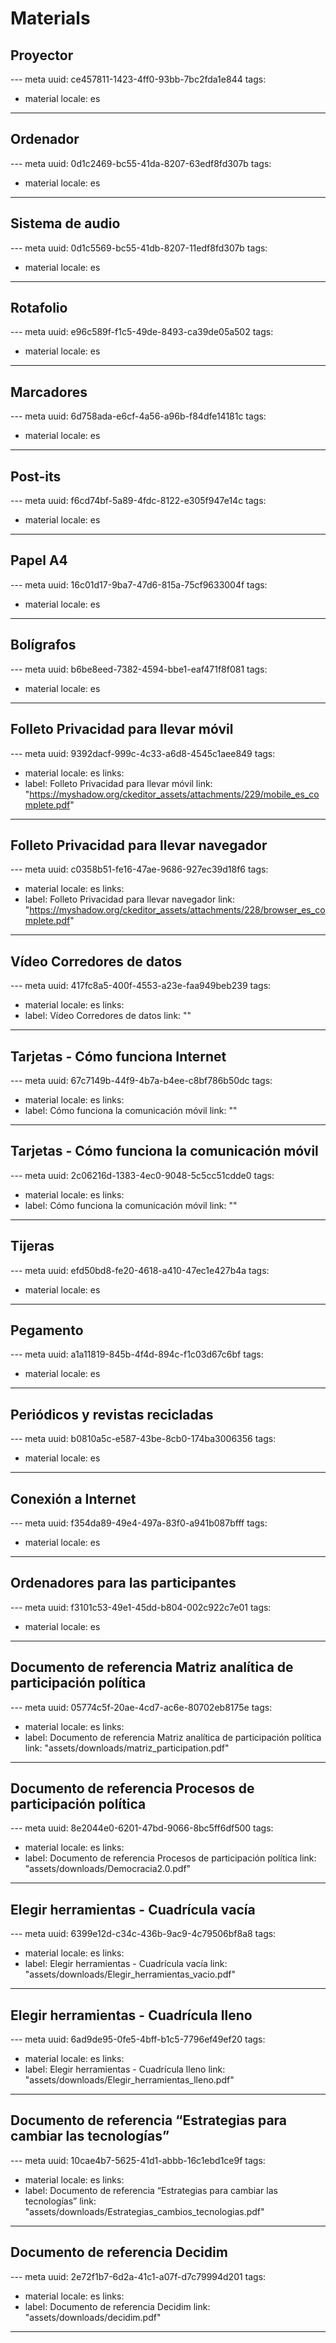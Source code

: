 # Materials

## Proyector
--- meta
uuid: ce457811-1423-4ff0-93bb-7bc2fda1e844
tags:
  - material
locale: es
---

## Ordenador
--- meta
uuid: 0d1c2469-bc55-41da-8207-63edf8fd307b
tags:
  - material
locale: es
---

## Sistema de audio
--- meta
uuid: 0d1c5569-bc55-41db-8207-11edf8fd307b
tags:
  - material
locale: es
---

## Rotafolio
--- meta
uuid: e96c589f-f1c5-49de-8493-ca39de05a502
tags:
  - material
locale: es
---


## Marcadores
--- meta
uuid: 6d758ada-e6cf-4a56-a96b-f84dfe14181c
tags:
  - material
locale: es
---


## Post-its
--- meta
uuid: f6cd74bf-5a89-4fdc-8122-e305f947e14c
tags:
  - material
locale: es
---


## Papel A4
--- meta
uuid: 16c01d17-9ba7-47d6-815a-75cf9633004f
tags:
  - material
locale: es
---


## Bolígrafos
--- meta
uuid: b6be8eed-7382-4594-bbe1-eaf471f8f081
tags:
  - material
locale: es
---


## Folleto Privacidad para llevar móvil
--- meta
uuid: 9392dacf-999c-4c33-a6d8-4545c1aee849
tags:
  - material
locale: es
links:
  - label: Folleto Privacidad para llevar móvil
    link: "https://myshadow.org/ckeditor_assets/attachments/229/mobile_es_complete.pdf"
---


## Folleto Privacidad para llevar navegador
--- meta
uuid: c0358b51-fe16-47ae-9686-927ec39d18f6
tags:
  - material
locale: es
links:
  - label: Folleto Privacidad para llevar navegador
    link: "https://myshadow.org/ckeditor_assets/attachments/228/browser_es_complete.pdf"
---


## Vídeo Corredores de datos
--- meta
uuid: 417fc8a5-400f-4553-a23e-faa949beb239
tags:
  - material
locale: es
links:
  - label: Vídeo Corredores de datos
    link: ""
---


## Tarjetas - Cómo funciona Internet
--- meta
uuid: 67c7149b-44f9-4b7a-b4ee-c8bf786b50dc
tags:
  - material
locale: es
links:
  - label: Cómo funciona la comunicación móvil
    link: ""
---


## Tarjetas - Cómo funciona la comunicación móvil
--- meta
uuid: 2c06216d-1383-4ec0-9048-5c5cc51cdde0
tags:
  - material
locale: es
links:
  - label: Cómo funciona la comunicación móvil
    link: ""
---

## Tijeras
--- meta
uuid: efd50bd8-fe20-4618-a410-47ec1e427b4a
tags:
  - material
locale: es
---

## Pegamento
--- meta
uuid: a1a11819-845b-4f4d-894c-f1c03d67c6bf
tags:
  - material
locale: es
---

## Periódicos y revistas recicladas
--- meta
uuid: b0810a5c-e587-43be-8cb0-174ba3006356
tags:
  - material
locale: es
---

## Conexión a Internet
--- meta
uuid: f354da89-49e4-497a-83f0-a941b087bfff
tags:
  - material
locale: es
---

## Ordenadores para las participantes
--- meta
uuid: f3101c53-49e1-45dd-b804-002c922c7e01
tags:
  - material
locale: es
---

## Documento de referencia Matriz analítica de participación política
--- meta
uuid: 05774c5f-20ae-4cd7-ac6e-80702eb8175e
tags:
  - material
locale: es
links:
  - label: Documento de referencia Matriz analítica de participación política
    link: "assets/downloads/matriz_participation.pdf"
---

## Documento de referencia Procesos de participación política
--- meta
uuid: 8e2044e0-6201-47bd-9066-8bc5ff6df500
tags:
  - material
locale: es
links:
  - label: Documento de referencia Procesos de participación política
    link: "assets/downloads/Democracia2.0.pdf"
---

## Elegir herramientas - Cuadrícula vacía
--- meta
uuid: 6399e12d-c34c-436b-9ac9-4c79506bf8a8
tags:
  - material
locale: es
links:
  - label: Elegir herramientas - Cuadrícula vacía
    link: "assets/downloads/Elegir_herramientas_vacio.pdf"
---

## Elegir herramientas - Cuadrícula lleno
--- meta
uuid: 6ad9de95-0fe5-4bff-b1c5-7796ef49ef20
tags:
  - material
locale: es
links:
  - label: Elegir herramientas - Cuadrícula lleno
    link: "assets/downloads/Elegir_herramientas_lleno.pdf"
---

## Documento de referencia “Estrategias para cambiar las tecnologías”
--- meta
uuid: 10cae4b7-5625-41d1-abbb-16c1ebd1ce9f
tags:
  - material
locale: es
links:
  - label: Documento de referencia “Estrategias para cambiar las tecnologías”
    link: "assets/downloads/Estrategias_cambios_tecnologias.pdf"
---

## Documento de referencia Decidim
--- meta
uuid: 2e72f1b7-6d2a-41c1-a07f-d7c79994d201
tags:
  - material
locale: es
links:
  - label: Documento de referencia Decidim
    link: "assets/downloads/decidim.pdf"
---
